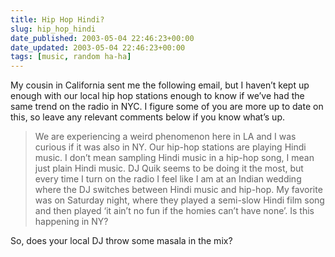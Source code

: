 ```yaml
---
title: Hip Hop Hindi?
slug: hip_hop_hindi
date_published: 2003-05-04 22:46:23+00:00
date_updated: 2003-05-04 22:46:23+00:00
tags: [music, random ha-ha]
---
```

My cousin in California sent me the following email, but I haven’t kept up enough with our local hip hop stations enough to know if we’ve had the same trend on the radio in NYC. I figure some of you are more up to date on this, so leave any relevant comments below if you know what’s up.

> We are experiencing a weird phenomenon here in LA and I was curious if it was also in NY. Our hip-hop stations are playing Hindi music. I don’t mean sampling Hindi music in a hip-hop song, I mean just plain Hindi music. DJ Quik seems to be doing it the most, but every time I turn on the radio I feel like I am at an Indian wedding where the DJ switches between Hindi music and hip-hop. My favorite was on Saturday night, where they played a semi-slow Hindi film song and then played ‘it ain’t no fun if the homies can’t have none’. Is this happening in NY?

So, does your local DJ throw some masala in the mix?
